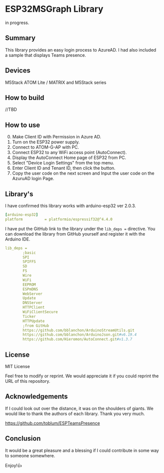 # ESP32MSGraph Library

in progress.

## Summary

This library provides an easy login process to AzureAD. I had also included a sample that displays Teams presence.

## Devices

M5Stack ATOM Lite / MATRIX and M5Stack series

## How to build

//TBD 

## How to use

0. Make Client ID with Permission in Azure AD.
1. Turn on the ESP32 power supply.
2. Connect to ATOM-G-AP with PC.
3. Connect ESP32 to any WiFi access point (AutoConnect).
4. Display the AutoConnect Home page of ESP32 from PC.
5. Select "Device Login Settings" from the top menu.
6. Enter Client ID and Tenant ID, then click the button.
7. Copy the user code on the next screen and Input the user code on the AzuruAD login Page.

## Library's

I have confirmed this library works with arduino-esp32 ver 2.0.3.

```yaml
[arduino-esp32]
platform          = platformio/espressif32@^4.4.0
```

I have put the GitHub link to the library under the `lib_deps =` directive. You can download the library from GitHub yourself and register it with the Arduino IDE.

```yaml
lib_deps =
        ;basic
        SPI
        SPIFFS
        SD
        FS
        Wire
        WiFi
        EEPROM
        ESPmDNS
        WebServer
        Update
        DNSServer
        HTTPClient
        WiFiClientSecure
        Ticker
        HTTPUpdate
        ;from GitHub
        https://github.com/bblanchon/ArduinoStreamUtils.git
        https://github.com/bblanchon/ArduinoJson.git#v6.19.4
        https://github.com/Hieromon/AutoConnect.git#v1.3.7
```

## License

MIT License

Feel free to modify or reprint. We would appreciate it if you could reprint the URL of this repository.

## Acknowledgements

If I could look out over the distance, it was on the shoulders of giants.
We would like to thank the authors of each library. Thank you very much.

<https://github.com/toblum/ESPTeamsPresence>

## Conclusion

It would be a great pleasure and a blessing if I could contribute in some way to someone somewhere.

Enjoy!👍

